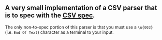## A very small implementation of a CSV parser that is to spec with the [CSV spec](https://www.ietf.org/rfc/rfc4180.txt).

The only non-to-spec portion of this parser is that you must use a `\u{003}` (i.e. `End Of Text`) character as a terminal to your input.